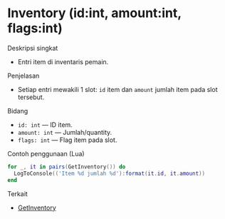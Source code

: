 # Inventory (id:int, amount:int, flags:int)

Deskripsi singkat
- Entri item di inventaris pemain.

Penjelasan
- Setiap entri mewakili 1 slot: `id` item dan `amount` jumlah item pada slot tersebut.

Bidang
- `id: int` — ID item.
- `amount: int` — Jumlah/quantity.
- `flags: int` — Flag item pada slot.

Contoh penggunaan (Lua)
```lua
for _, it in pairs(GetInventory()) do
  LogToConsole(('Item %d jumlah %d'):format(it.id, it.amount))
end
```

Terkait
- [GetInventory](../functions/GetInventory.md)
